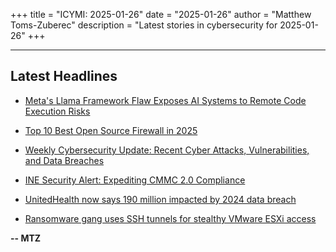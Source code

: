 +++
title = "ICYMI: 2025-01-26"
date = "2025-01-26"
author = "Matthew Toms-Zuberec"
description = "Latest stories in cybersecurity for 2025-01-26"
+++

---------------------------------------------------------------------------
## Latest Headlines
- [Meta's Llama Framework Flaw Exposes AI Systems to Remote Code Execution Risks](https://thehackernews.com/2025/01/metas-llama-framework-flaw-exposes-ai.html)

- [Top 10 Best Open Source Firewall in 2025](https://cybersecuritynews.com/best-open-source-firewall/)

- [Weekly Cybersecurity Update: Recent Cyber Attacks, Vulnerabilities, and Data Breaches](https://cybersecuritynews.com/weekly-cybersecurity-update-jan/)

- [INE Security Alert: Expediting CMMC 2.0 Compliance](https://cybersecuritynews.com/ine-security-alert-expediting-cmmc-2-0-compliance/)

- [UnitedHealth now says 190 million impacted by 2024 data breach](https://www.bleepingcomputer.com/news/security/unitedhealth-now-says-190-million-impacted-by-2024-data-breach/)

- [Ransomware gang uses SSH tunnels for stealthy VMware ESXi access](https://www.bleepingcomputer.com/news/security/ransomware-gang-uses-ssh-tunnels-for-stealthy-vmware-esxi-access/)

**-- MTZ**